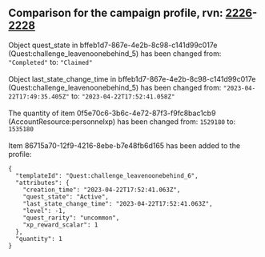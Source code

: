 ## Comparison for the campaign profile, rvn: [2226](https://github.com/PRO100KatYT/FortniteProfileRevisions/tree/main/profiles/campaign/2226%20campaign.json)-[2228](https://github.com/PRO100KatYT/FortniteProfileRevisions/tree/main/profiles/campaign/2228%20campaign.json)

Object quest_state in bffeb1d7-867e-4e2b-8c98-c141d99c017e (Quest:challenge_leavenoonebehind_5) has been changed from: `"Completed"` to: `"Claimed"`
<br><br>
Object last_state_change_time in bffeb1d7-867e-4e2b-8c98-c141d99c017e (Quest:challenge_leavenoonebehind_5) has been changed from: `"2023-04-22T17:49:35.405Z"` to: `"2023-04-22T17:52:41.058Z"`
<br><br>
The quantity of item 0f5e70c6-3b6c-4e72-87f3-f9fc8bac1cb9 (AccountResource:personnelxp) has been changed from: `1529180` to: `1535180`
<br><br>
Item 86715a70-12f9-4216-8ebe-b7e48fb6d165 has been added to the profile:

```
{
  "templateId": "Quest:challenge_leavenoonebehind_6",
  "attributes": {
    "creation_time": "2023-04-22T17:52:41.063Z",
    "quest_state": "Active",
    "last_state_change_time": "2023-04-22T17:52:41.063Z",
    "level": -1,
    "quest_rarity": "uncommon",
    "xp_reward_scalar": 1
  },
  "quantity": 1
}
```

<br><br>
